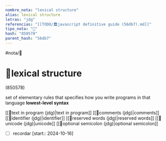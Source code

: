 ```yaml
---
nombre_nota: "lexical structure"
alias: lexical structure
letras: "jdg"
referencias: "[[TODO/🏛️javascript definitive guide (56db7).md]]"
tipo_nota: "📑"
hash: "850578"
parent_hash: "56db7"
---
```


#nota/📑

# 📑lexical structure
<div class="hash">(850578)</div>

set of elementary rules that specifies how you write programs in that language
 __lowest-level syntax__

[[📑text in program (jdg)|text in program]]
[[📑comments (jdg)|comments]]
[[📑identifier (jdg)|identifier]]
[[📑reserved words (jdg)|reserved words]]
[[📑unicode (jdg)|unicode]]
[[📑optional semicolon (jdg)|optional semicolon]]





- [ ] recordar  [start:: 2024-10-16]

